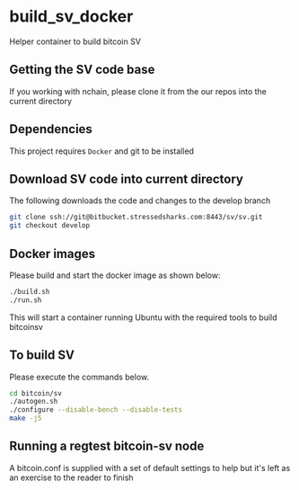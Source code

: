 # build_sv_docker
Helper container to build bitcoin SV 

## Getting the SV code base
If you working with nchain, please clone it from the our repos into the current directory

## Dependencies
This project requires `Docker` and git to be installed

## Download SV code into current directory
The following downloads the code and changes to the develop branch
```bash
git clone ssh://git@bitbucket.stressedsharks.com:8443/sv/sv.git
git checkout develop
```

## Docker images
Please build and start the docker image as shown below:
```bash
./build.sh
./run.sh
```

This will start a container running Ubuntu with the required tools to build bitcoinsv

## To build SV
Please execute the commands below. 
```bash
cd bitcoin/sv
./autogen.sh
./configure --disable-bench --disable-tests
make -j5
```

## Running a regtest bitcoin-sv node
A bitcoin.conf is supplied with a set of default settings to help but it's left as an exercise to the reader to finish


